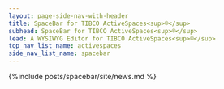 ```yaml
---
layout: page-side-nav-with-header
title: SpaceBar for TIBCO ActiveSpaces<sup>®</sup>
subhead: SpaceBar for TIBCO ActiveSpaces<sup>®</sup>
lead: A WYSIWYG Editor for TIBCO ActiveSpaces<sup>®</sup>
top_nav_list_name: activespaces
side_nav_list_name: spacebar
---
```


{%include posts/spacebar/site/news.md %}

